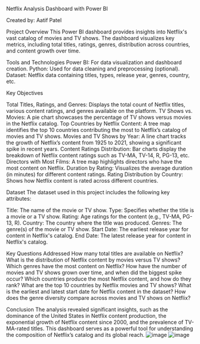 Netflix  Analysis Dashboard with Power BI

Created by: Aatif Patel

Project Overview
This Power BI dashboard provides insights into Netflix's vast catalog of movies and TV shows. 
The dashboard visualizes key metrics, including total titles, ratings, genres, distribution across countries, and content growth over time.

Tools and Technologies
Power BI: For data visualization and dashboard creation.
Python: Used for data cleaning and preprocessing (optional).
Dataset: Netflix data containing titles, types, release year, genres, country, etc.

Key Objectives

Total Titles, Ratings, and Genres: Displays the total count of Netflix titles, various content ratings, and genres available on the platform.
TV Shows vs. Movies: A pie chart showcases the percentage of TV shows versus movies in the Netflix catalog.
Top Countries by Netflix Content: A tree map identifies the top 10 countries contributing the most to Netflix’s catalog of movies and TV shows.
Movies and TV Shows by Year: A line chart tracks the growth of Netflix’s content from 1925 to 2021, showing a significant spike in recent years.
Content Ratings Distribution: Bar charts display the breakdown of Netflix content ratings such as TV-MA, TV-14, R, PG-13, etc.
Directors with Most Films: A tree map highlights directors who have the most content on Netflix.
Duration by Rating: Visualizes the average duration (in minutes) for different content ratings.
Rating Distribution by Country: Shows how Netflix content is rated across different countries.

Dataset
The dataset used in this project includes the following key attributes:

Title: The name of the movie or TV show.
Type: Specifies whether the title is a movie or a TV show.
Rating: Age ratings for the content (e.g., TV-MA, PG-13, R).
Country: The country where the title was produced.
Genres: The genre(s) of the movie or TV show.
Start Date: The earliest release year for content in Netflix's catalog.
End Date: The latest release year for content in Netflix's catalog.

Key Questions Addressed
How many total titles are available on Netflix?
What is the distribution of Netflix content by movies versus TV shows?
Which genres have the most content on Netflix?
How have the number of movies and TV shows grown over time, and when did the biggest spike occur?
Which countries produce the most Netflix content, and how do they rank?
What are the top 10 countries by Netflix movies and TV shows?
What is the earliest and latest start date for Netflix content in the dataset?
How does the genre diversity compare across movies and TV shows on Netflix?


Conclusion
The analysis revealed significant insights, such as the dominance of the United States in Netflix content production,
the exponential growth of Netflix content since 2000, and the prevalence of TV-MA-rated titles. 
This dashboard serves as a powerful tool for understanding the composition of Netflix’s catalog and its global reach.
![image](https://github.com/user-attachments/assets/4f81b1d1-9f41-4dfb-80bf-e5530d2dc721)
![image](https://github.com/user-attachments/assets/dca0fc67-9e52-4475-a8d7-beeca5ecab3a)


